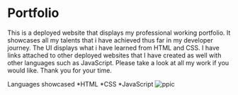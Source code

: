 # Portfolio
This is a deployed website that displays my professional working portfolio. It showcases all my talents that i have achieved thus far in my developer journey. The UI displays what i have learned from HTML and CSS. I have links attached to other deployed websites that I have created as well with other languages such as JavaScript. Please take a look at all my work if you would like. Thank you for your time.

Languages showcased
*HTML
*CSS
*JavaScript 
![ppic](https://user-images.githubusercontent.com/84549472/131938603-9a23b699-85a2-4571-86ae-059563048c37.jpg)
